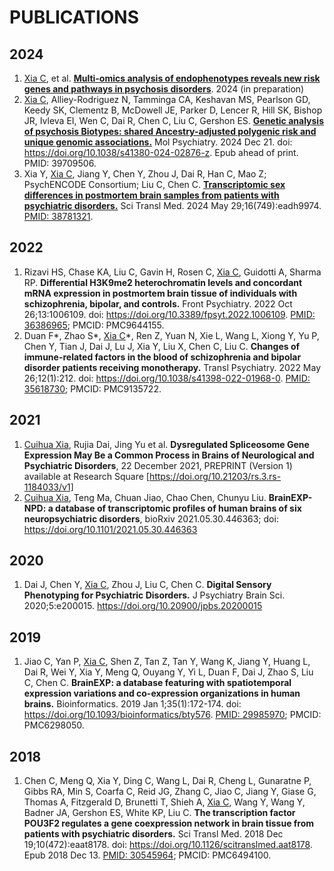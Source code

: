 # PUBLICATIONS

## 2024
1. <u>Xia C</u>, et al. **[Multi-omics analysis of endophenotypes reveals new risk genes and pathways in psychosis disorders](https://www.sciencedirect.com/science/article/pii/S0924977X24004826)**. 2024 (in preparation)
2. <u>Xia C</u>, Alliey-Rodriguez N, Tamminga CA, Keshavan MS, Pearlson GD, Keedy SK, Clementz B, McDowell JE, Parker D, Lencer R, Hill SK, Bishop JR, Ivleva EI, Wen C, Dai R, Chen C, Liu C, Gershon ES. **[Genetic analysis of psychosis Biotypes: shared Ancestry-adjusted polygenic risk and unique genomic associations.](https://www.nature.com/articles/s41380-024-02876-z)** Mol Psychiatry. 2024 Dec 21. doi: https://doi.org/10.1038/s41380-024-02876-z. Epub ahead of print. PMID: 39709506.
3. Xia Y, <u>Xia C</u>, Jiang Y, Chen Y, Zhou J, Dai R, Han C, Mao Z; PsychENCODE Consortium; Liu C, Chen C. **[Transcriptomic sex differences in postmortem brain samples from patients with psychiatric disorders.](https://www.science.org/doi/10.1126/scitranslmed.adh9974)** Sci Transl Med. 2024 May 29;16(749):eadh9974. [PMID: 38781321](https://pubmed.ncbi.nlm.nih.gov/38781321/).
<!-- 4. 陈超，<u>夏翠花</u>，马腾，BrainEXP-NPD 六种神经精神疾病人脑多维度全转录组数据库及分析平台，中国（软件著作权登记号：2024SR1915276） -->

## 2022
1. Rizavi HS, Chase KA, Liu C, Gavin H, Rosen C, <u>Xia C</u>, Guidotti A, Sharma RP. **Differential H3K9me2 heterochromatin levels and concordant mRNA expression in postmortem brain tissue of individuals with schizophrenia, bipolar, and controls.** Front Psychiatry. 2022 Oct 26;13:1006109. doi: https://doi.org/10.3389/fpsyt.2022.1006109. [PMID: 36386965](https://pubmed.ncbi.nlm.nih.gov/36386965/); PMCID: PMC9644155.
2. Duan F*, Zhao S*, <u>Xia C</u>*, Ren Z, Yuan N, Xie L, Wang L, Xiong Y, Yu P, Chen Y, Tian J, Dai J, Lu J, Xia Y, Liu X, Chen C, Liu C. **Changes of immune-related factors in the blood of schizophrenia and bipolar disorder patients receiving monotherapy.** Transl Psychiatry. 2022 May 26;12(1):212. doi: https://doi.org/10.1038/s41398-022-01968-0. [PMID: 35618730](https://pubmed.ncbi.nlm.nih.gov/35618730/); PMCID: PMC9135722.

## 2021
1. <u>Cuihua Xia</u>, Rujia Dai, Jing Yu et al. **Dysregulated Spliceosome Gene Expression May Be a Common Process in Brains of Neurological and Psychiatric Disorders**, 22 December 2021, PREPRINT (Version 1) available at Research Square [https://doi.org/10.21203/rs.3.rs-1184033/v1]
2. <u>Cuihua Xia</u>, Teng Ma, Chuan Jiao, Chao Chen, Chunyu Liu. **BrainEXP-NPD: a database of transcriptomic profiles of human brains of six neuropsychiatric disorders**, bioRxiv 2021.05.30.446363; doi: https://doi.org/10.1101/2021.05.30.446363

## 2020
1. Dai J, Chen Y, <u>Xia C</u>, Zhou J, Liu C, Chen C. **Digital Sensory Phenotyping for Psychiatric Disorders.** J Psychiatry Brain Sci. 2020;5:e200015. https://doi.org/10.20900/jpbs.20200015

## 2019
1. Jiao C, Yan P, <u>Xia C</u>, Shen Z, Tan Z, Tan Y, Wang K, Jiang Y, Huang L, Dai R, Wei Y, Xia Y, Meng Q, Ouyang Y, Yi L, Duan F, Dai J, Zhao S, Liu C, Chen C. **BrainEXP: a database featuring with spatiotemporal expression variations and co-expression organizations in human brains.** Bioinformatics. 2019 Jan 1;35(1):172-174. doi: https://doi.org/10.1093/bioinformatics/bty576. [PMID: 29985970](https://pubmed.ncbi.nlm.nih.gov/29985970/); PMCID: PMC6298050.

## 2018
1. Chen C, Meng Q, Xia Y, Ding C, Wang L, Dai R, Cheng L, Gunaratne P, Gibbs RA, Min S, Coarfa C, Reid JG, Zhang C, Jiao C, Jiang Y, Giase G, Thomas A, Fitzgerald D, Brunetti T, Shieh A, <u>Xia C</u>, Wang Y, Wang Y, Badner JA, Gershon ES, White KP, Liu C. **The transcription factor POU3F2 regulates a gene coexpression network in brain tissue from patients with psychiatric disorders.** Sci Transl Med. 2018 Dec 19;10(472):eaat8178. doi: https://doi.org/10.1126/scitranslmed.aat8178. Epub 2018 Dec 13. [PMID: 30545964](https://pubmed.ncbi.nlm.nih.gov/30545964/); PMCID: PMC6494100.